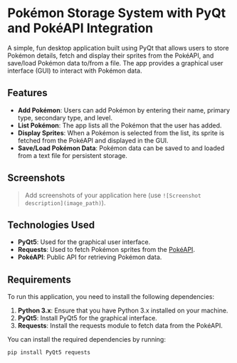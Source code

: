 # Pokémon Storage System with PyQt and PokéAPI Integration

A simple, fun desktop application built using PyQt that allows users to store Pokémon details, fetch and display their sprites from the PokéAPI, and save/load Pokémon data to/from a file. The app provides a graphical user interface (GUI) to interact with Pokémon data.

## Features

- **Add Pokémon**: Users can add Pokémon by entering their name, primary type, secondary type, and level.
- **List Pokémon**: The app lists all the Pokémon that the user has added.
- **Display Sprites**: When a Pokémon is selected from the list, its sprite is fetched from the PokéAPI and displayed in the GUI.
- **Save/Load Pokémon Data**: Pokémon data can be saved to and loaded from a text file for persistent storage.

## Screenshots

> Add screenshots of your application here (use `![Screenshot description](image_path)`).

## Technologies Used

- **PyQt5**: Used for the graphical user interface.
- **Requests**: Used to fetch Pokémon sprites from the [PokéAPI](https://pokeapi.co/).
- **PokéAPI**: Public API for retrieving Pokémon data.

## Requirements

To run this application, you need to install the following dependencies:

1. **Python 3.x**: Ensure that you have Python 3.x installed on your machine.
2. **PyQt5**: Install PyQt5 for the graphical interface.
3. **Requests**: Install the requests module to fetch data from the PokéAPI.

You can install the required dependencies by running:

```bash
pip install PyQt5 requests
